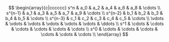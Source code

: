 $$
\begin{array}{c|cccccc}
s^n     & a_0 & a_2 & a_4 & a_6 & a_8 & \cdots \\
s^{n-1} & a_1 & a_3 & a_5 & a_7 & a_9 & \cdots \\
s^{n-2} & b_1 & b_2 & b_3 & b_4 & b_5 & \cdots \\
s^{n-3} & c_1 & c_2 & c_3 & c_4 & c_5 & \cdots \\
\vdots  & \vdots & \vdots & \vdots & \vdots & \vdots & \ddots \\
s^1     & \cdots & \cdots & \cdots & \cdots & \cdots & \cdots \\
s^0     & \cdots & \cdots & \cdots & \cdots & \cdots & \cdots \\
\end{array}
$$
